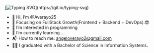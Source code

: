 [![Typing SVG](https://readme-typing-svg.demolab.com?font=Fira+Code&pause=1000&width=435&lines=Hello%2C+There!+%F0%9F%91%8B;This+is+Angelo+Verayo..;Nice+to+meet+you!)](https://git.io/typing-svg)

- 👋 Hi, I’m @Averayo25
- 🔭 Focusing on FullStack Growth(Frontend + Backend + DevOps).😎
- 👀 I’m interested in programming
- 🌱 I’m currently learning ...
- 📬 How to reach me: angeloverayo2@gmail.com
- 👨‍🎓 I graduated with a Bachelor of Science in Information Systems.

<!---
Averayo25/Averayo25 is a ✨ special ✨ repository because its `README.md` (this file) appears on your GitHub profile.
You can click the Preview link to take a look at your changes.
--->
